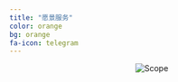 ```yaml
---
title: "愿景服务"
color: orange
bg: orange
fa-icon: telegram
---
```

<div style='text-align:center'>
<img class="img-sponsor" alt="Scope" src="{{ site.baseurl }}/img/why.png" style=" ">
</div>
